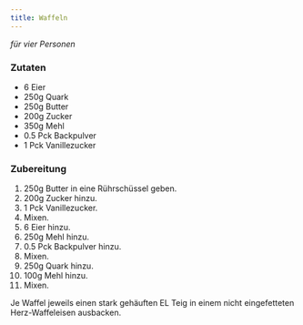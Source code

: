 ```yaml
---
title: Waffeln
---
```

*für vier Personen*

### Zutaten
* 6 Eier
* 250g Quark
* 250g Butter
* 200g Zucker
* 350g Mehl
* 0.5 Pck Backpulver
* 1 Pck Vanillezucker

### Zubereitung
1. 250g Butter in eine Rührschüssel geben.
1. 200g Zucker hinzu.
1. 1 Pck Vanillezucker.
1. Mixen.
1. 6 Eier hinzu.
1. 250g Mehl hinzu.
1. 0.5 Pck Backpulver hinzu.
1. Mixen.
1. 250g Quark hinzu.
1. 100g Mehl hinzu.
1. Mixen.

Je Waffel jeweils einen stark gehäuften EL Teig in einem nicht eingefetteten Herz-Waffeleisen ausbacken.
